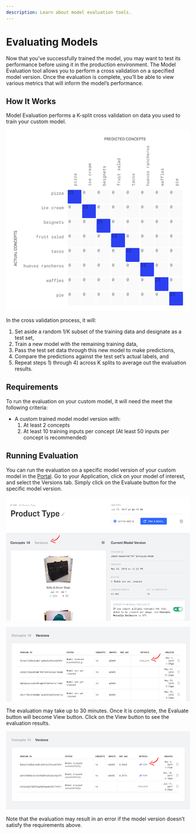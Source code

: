 ```yaml
---
description: Learn about model evaluation tools.
---
```


# Evaluating Models

Now that you've successfully trained the model, you may want to test its performance before using it in the production environment. The Model Evaluation tool allows you to perform a cross validation on a specified model version. Once the evaluation is complete, you’ll be able to view various metrics that will inform the model’s performance.

## How It Works

Model Evaluation performs a K-split cross validation on data you used to train your custom model.

![cross validation](../../.gitbook/assets/cross_validation.jpg)

In the cross validation process, it will: 
1. Set aside a random 1/K subset of the training data and designate as a test set, 
2. Train a new model with the remaining training data, 
3. Pass the test set data through this new model to make predictions, 
4. Compare the predictions against the test set’s actual labels, and 
5. Repeat steps 1\) through 4\) across K splits to average out the evaluation results.

## Requirements

To run the evaluation on your custom model, it will need the meet the following criteria:

* A custom trained model model version with:
  1. At least 2 concepts
  2. At least 10 training inputs per concept \(At least 50 inputs per concept is recommended\)

## Running Evaluation

You can run the evaluation on a specific model version of your custom model in the [Portal](https://clarifai.com/apps). Go to your Application, click on your model of interest, and select the Versions tab. Simply click on the Evaluate button for the specific model version.

![](../../.gitbook/assets/previewui-versions-new.png)

![](../../.gitbook/assets/preview-evaluate-new.png)

The evaluation may take up to 30 minutes. Once it is complete, the Evaluate button will become View button. Click on the View button to see the evaluation results.

![](../../.gitbook/assets/preview-view-new.png)

Note that the evaluation may result in an error if the model version doesn’t satisfy the requirements above.

